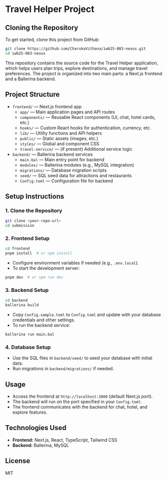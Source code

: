 # Travel Helper Project

## Cloning the Repository

To get started, clone this project from GitHub:

```sh
git clone https://github.com/CharukaVithana/iwb25-083-nexus.git
cd iwb25-083-nexus
```

This repository contains the source code for the Travel Helper application, which helps users plan trips, explore destinations, and manage travel preferences. The project is organized into two main parts: a Next.js frontend and a Ballerina backend.

## Project Structure

- `frontend/` — Next.js frontend app
  - `app/` — Main application pages and API routes
  - `components/` — Reusable React components (UI, chat, hotel cards, etc.)
  - `hooks/` — Custom React hooks for authentication, currency, etc.
  - `lib/` — Utility functions and API helpers
  - `public/` — Static assets (images, etc.)
  - `styles/` — Global and component CSS
  - `travel-service/` — (if present) Additional service logic
- `backend/` — Ballerina backend services
  - `main.bal` — Main entry point for backend
  - `modules/` — Ballerina modules (e.g., MySQL integration)
  - `migrations/` — Database migration scripts
  - `seed/` — SQL seed data for attractions and restaurants
  - `Config.toml` — Configuration file for backend

## Setup Instructions

### 1. Clone the Repository

```sh
git clone <your-repo-url>
cd submission
```

### 2. Frontend Setup

```sh
cd frontend
pnpm install  # or npm install
```

- Configure environment variables if needed (e.g., `.env.local`).
- To start the development server:

```sh
pnpm dev  # or npm run dev
```

### 3. Backend Setup

```sh
cd backend
ballerina build
```

- Copy `Config.sample.toml` to `Config.toml` and update with your database credentials and other settings.
- To run the backend service:

```sh
ballerina run main.bal
```

### 4. Database Setup

- Use the SQL files in `backend/seed/` to seed your database with initial data.
- Run migrations in `backend/migrations/` if needed.

## Usage

- Access the frontend at `http://localhost:3000` (default Next.js port).
- The backend will run on the port specified in your `Config.toml`.
- The frontend communicates with the backend for chat, hotel, and explore features.

## Technologies Used

- **Frontend:** Next.js, React, TypeScript, Tailwind CSS
- **Backend:** Ballerina, MySQL

## License

MIT
